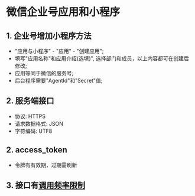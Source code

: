 # 微信企业号应用和小程序

## 1. 企业号增加小程序方法

- "应用与小程序" - "应用" - "创建应用";
- 填写"应用名称"和应用介绍(选填)", 选择部门和成员，以上内容都可在创建后修改;
- 应用等同于微信的服务号;
- 后台程序需要"AgentId"和"Secret"值;

## 2. 服务端接口

- 协议: HTTPS
- 请求数据格式: JSON
- 字符编码: UTF8

## 2. access_token

- 令牌有有效期，过期需刷新

## 3. 接口有[调用频率限制](https://work.weixin.qq.com/api/doc#90000/90139/90312)


